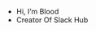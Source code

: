 -  Hi, I’m Blood
-  Creator Of Slack Hub

<!---
RealBlood23/RealBlood23 is a ✨ special ✨ repository because its `README.md` (this file) appears on your GitHub profile.
You can click the Preview link to take a look at your changes.
--->
